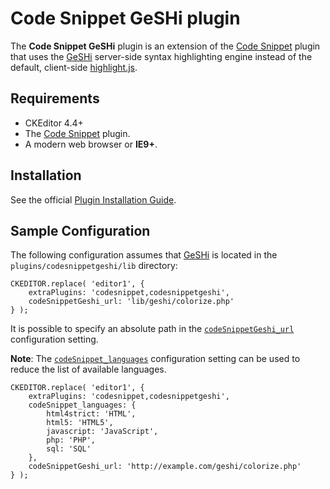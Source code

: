 Code Snippet GeSHi plugin
==================================================

The **Code Snippet GeSHi** plugin is an extension of the [Code Snippet](http://ckeditor.com/addon/codesnippet) plugin
that uses the [GeSHi](http://qbnz.com/highlighter/) server-side syntax highlighting engine instead
of the default, client-side [highlight.js](http://highlightjs.org).

## Requirements

* CKEditor 4.4+
* The [Code Snippet](http://ckeditor.com/addon/codesnippet) plugin.
* A modern web browser or **IE9+**.

## Installation

See the official [Plugin Installation Guide](http://docs.ckeditor.com/#!/guide/dev_plugins).

## Sample Configuration

The following configuration assumes that [GeSHi](http://qbnz.com/highlighter/) is located
in the `plugins/codesnippetgeshi/lib` directory:

	CKEDITOR.replace( 'editor1', {
		extraPlugins: 'codesnippet,codesnippetgeshi',
		codeSnippetGeshi_url: 'lib/geshi/colorize.php'
	} );

It is possible to specify an absolute path in the [`codeSnippetGeshi_url`](http://docs.ckeditor.com/#!/api/CKEDITOR.config-cfg-codeSnippetGeshi_url) configuration setting. 

**Note**: The [`codeSnippet_languages`](http://docs.ckeditor.com/#!/api/CKEDITOR.config-cfg-codeSnippet_languages) configuration setting can be used to reduce the list of available languages.

	CKEDITOR.replace( 'editor1', {
		extraPlugins: 'codesnippet,codesnippetgeshi',
		codeSnippet_languages: {
			html4strict: 'HTML',
			html5: 'HTML5',
			javascript: 'JavaScript',
			php: 'PHP',
			sql: 'SQL'
		},
		codeSnippetGeshi_url: 'http://example.com/geshi/colorize.php'
	} );